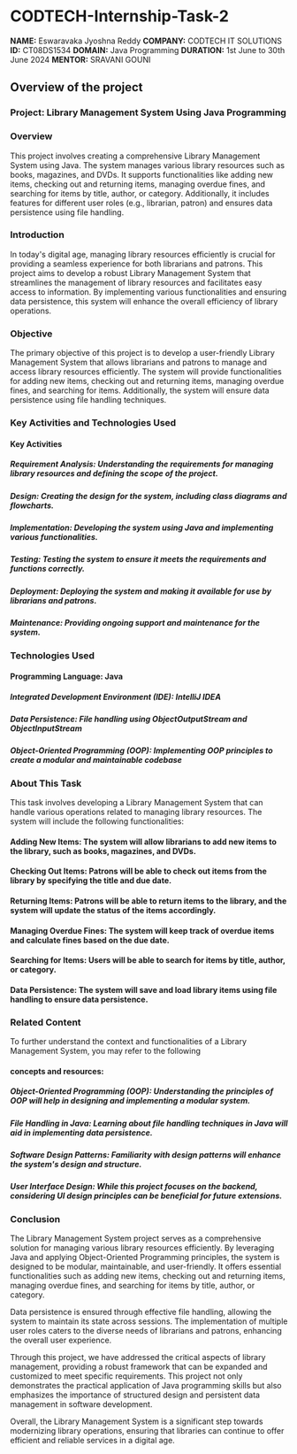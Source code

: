 # CODTECH-Internship-Task-2

**NAME:** Eswaravaka Jyoshna Reddy
**COMPANY:** CODTECH IT SOLUTIONS
**ID:** CT08DS1534
**DOMAIN:** Java Programming
**DURATION:** 1st June to 30th June 2024
**MENTOR:** SRAVANI GOUNI

## Overview of the project

### Project: Library Management System Using Java Programming

### Overview 

This project involves creating a comprehensive Library Management System using Java. The system manages various library resources such as books, magazines, and DVDs. It supports functionalities like adding new items, checking out and returning items, managing overdue fines, and searching for items by title, author, or category. Additionally, it includes features for different user roles (e.g., librarian, patron) and ensures data persistence using file handling.

### Introduction

In today's digital age, managing library resources efficiently is crucial for providing a seamless experience for both librarians and patrons. This project aims to develop a robust Library Management System that streamlines the management of library resources and facilitates easy access to information. By implementing various functionalities and ensuring data persistence, this system will enhance the overall efficiency of library operations.

### Objective

The primary objective of this project is to develop a user-friendly Library Management System that allows librarians and patrons to manage and access library resources efficiently. The system will provide functionalities for adding new items, checking out and returning items, managing overdue fines, and searching for items. Additionally, the system will ensure data persistence using file handling techniques.

### Key Activities and Technologies Used

#### Key Activities

##### Requirement Analysis: Understanding the requirements for managing library resources and defining the scope of the project.
##### Design: Creating the design for the system, including class diagrams and flowcharts.
##### Implementation: Developing the system using Java and implementing various functionalities.
##### Testing: Testing the system to ensure it meets the requirements and functions correctly.
##### Deployment: Deploying the system and making it available for use by librarians and patrons.
##### Maintenance: Providing ongoing support and maintenance for the system.

### Technologies Used

#### Programming Language: Java

##### Integrated Development Environment (IDE): IntelliJ IDEA
##### Data Persistence: File handling using ObjectOutputStream and ObjectInputStream
##### Object-Oriented Programming (OOP): Implementing OOP principles to create a modular and maintainable codebase

### About This Task

This task involves developing a Library Management System that can handle various operations related to managing library resources. The system will include the following functionalities:

#### Adding New Items: The system will allow librarians to add new items to the library, such as books, magazines, and DVDs.
#### Checking Out Items: Patrons will be able to check out items from the library by specifying the title and due date.
#### Returning Items: Patrons will be able to return items to the library, and the system will update the status of the items accordingly.
#### Managing Overdue Fines: The system will keep track of overdue items and calculate fines based on the due date.
#### Searching for Items: Users will be able to search for items by title, author, or category.
#### Data Persistence: The system will save and load library items using file handling to ensure data persistence.

### Related Content
To further understand the context and functionalities of a Library Management System, you may refer to the following

#### concepts and resources:

##### Object-Oriented Programming (OOP): Understanding the principles of OOP will help in designing and implementing a modular system.
##### File Handling in Java: Learning about file handling techniques in Java will aid in implementing data persistence.
##### Software Design Patterns: Familiarity with design patterns will enhance the system's design and structure.
##### User Interface Design: While this project focuses on the backend, considering UI design principles can be beneficial for future extensions.

### Conclusion

The Library Management System project serves as a comprehensive solution for managing various library resources efficiently. By leveraging Java and applying Object-Oriented Programming principles, the system is designed to be modular, maintainable, and user-friendly. It offers essential functionalities such as adding new items, checking out and returning items, managing overdue fines, and searching for items by title, author, or category.

Data persistence is ensured through effective file handling, allowing the system to maintain its state across sessions. The implementation of multiple user roles caters to the diverse needs of librarians and patrons, enhancing the overall user experience.

Through this project, we have addressed the critical aspects of library management, providing a robust framework that can be expanded and customized to meet specific requirements. This project not only demonstrates the practical application of Java programming skills but also emphasizes the importance of structured design and persistent data management in software development.

Overall, the Library Management System is a significant step towards modernizing library operations, ensuring that libraries can continue to offer efficient and reliable services in a digital age.
